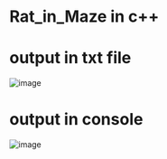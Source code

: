 # Rat_in_Maze in c++

# output in txt file
![image](https://user-images.githubusercontent.com/71166016/158543117-bda2cf99-1cca-497f-a6a9-e4b851fc34b0.png)

# output in console
![image](https://user-images.githubusercontent.com/71166016/158543366-efe75f84-0b66-4211-80f0-d36a3980db35.png)
